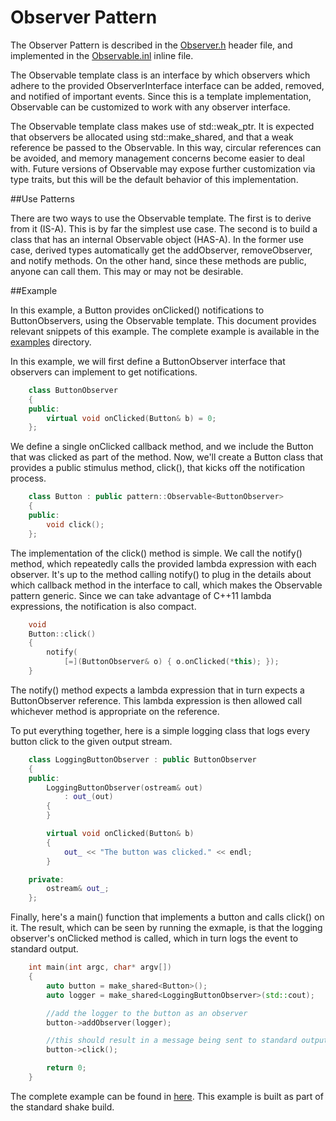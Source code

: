 Observer Pattern
================

The Observer Pattern is described in the [Observer.h][observer-header] header
file, and implemented in the [Observable.inl][observable-inl] inline file.

The Observable template class is an interface by which observers which adhere to
the provided ObserverInterface interface can be added, removed, and notified of
important events.  Since this is a template implementation, Observable can be
customized to work with any observer interface.

The Observable template class makes use of std::weak\_ptr.  It is expected that
observers be allocated using std::make\_shared, and that a weak reference be
passed to the Observable.  In this way, circular references can be avoided, and
memory management concerns become easier to deal with.  Future versions of
Observable may expose further customization via type traits, but this will be
the default behavior of this implementation.

##Use Patterns

There are two ways to use the Observable template.  The first is to derive from
it (IS-A).  This is by far the simplest use case.  The second is to build a
class that has an internal Observable object (HAS-A).  In the former use case,
derived types automatically get the addObserver, removeObserver, and notify
methods.  On the other hand, since these methods are public, anyone can call
them.  This may or may not be desirable.

##Example

In this example, a Button provides onClicked() notifications to ButtonObservers,
using the Observable template.  This document provides relevant snippets of this
example.  The complete example is available in the [examples][observer-example]
directory.

In this example, we will first define a ButtonObserver interface that observers
can implement to get notifications.

```c++
    class ButtonObserver
    {
    public:
        virtual void onClicked(Button& b) = 0;
    };
```

We define a single onClicked callback method, and we include the Button that was
clicked as part of the method.  Now, we'll create a Button class that provides a
public stimulus method, click(), that kicks off the notification process.

```c++
    class Button : public pattern::Observable<ButtonObserver>
    {
    public:
        void click();
    };
```

The implementation of the click() method is simple.  We call the notify()
method, which repeatedly calls the provided lambda expression with each
observer.  It's up to the method calling notify() to plug in the details about
which callback method in the interface to call, which makes the Observable
pattern generic.  Since we can take advantage of C++11 lambda expressions, the
notification is also compact.

```c++
    void
    Button::click()
    {
        notify(
            [=](ButtonObserver& o) { o.onClicked(*this); });
    }
```

The notify() method expects a lambda expression that in turn expects a
ButtonObserver reference.  This lambda expression is then allowed call whichever
method is appropriate on the reference.

To put everything together, here is a simple logging class that logs every
button click to the given output stream.

```c++
    class LoggingButtonObserver : public ButtonObserver
    {
    public:
        LoggingButtonObserver(ostream& out)
            : out_(out)
        {
        }

        virtual void onClicked(Button& b)
        {
            out_ << "The button was clicked." << endl;
        }

    private:
        ostream& out_;
    };
```

Finally, here's a main() function that implements a button and calls click() on
it.  The result, which can be seen by running the exmaple, is that the logging
observer's onClicked method is called, which in turn logs the event to standard
output.

```c++
    int main(int argc, char* argv[])
    {
        auto button = make_shared<Button>();
        auto logger = make_shared<LoggingButtonObserver>(std::cout);

        //add the logger to the button as an observer
        button->addObserver(logger);

        //this should result in a message being sent to standard output.
        button->click();

        return 0;
    }
```

The complete example can be found in [here][observer-example].  This example is
built as part of the standard shake build.

[observer-example]: https://github.com/nanolith/patterncpp/blob/master/examples/Observer
[observer-header]: https://github.com/nanolith/patterncpp/blob/master/include/pattern/Observer.h
[observable-inl]: https://github.com/nanolith/patterncpp/blob/master/include/pattern/Observable.inl
